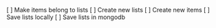 [ ] Make items belong to lists
[ ] Create new lists
[ ] Create new items
[ ] Save lists locally
[ ] Save lists in mongodb